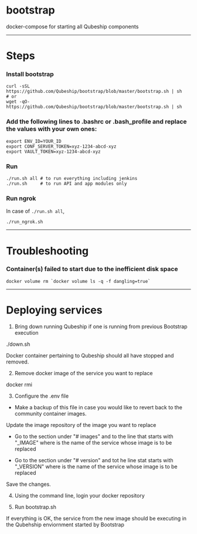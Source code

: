 # bootstrap
docker-compose for starting all Qubeship components

----

# Steps

### Install bootstrap
```
curl -sSL https://github.com/Qubeship/bootstrap/blob/master/bootstrap.sh | sh
# or
wget -qO- https://github.com/Qubeship/bootstrap/blob/master/bootstrap.sh | sh
```

### Add the following lines to .bashrc or .bash_profile and replace the values with your own ones:
```
export ENV_ID=YOUR_ID
export CONF_SERVER_TOKEN=xyz-1234-abcd-xyz
export VAULT_TOKEN=xyz-1234-abcd-xyz
```

### Run
```
./run.sh all # to run everything including jenkins
./run.sh     # to run API and app modules only
```

### Run ngrok 
In case of `./run.sh all`,
```
./run_ngrok.sh
```

----

# Troubleshooting

### Container(s) failed to start due to the inefficient disk space
```
docker volume rm `docker volume ls -q -f dangling=true`
```
----
# Deploying services 

1. Bring down running Qubeship if one is running from previous Bootstrap execution

  ./down.sh
 
 Docker container pertaining to Qubeship should all have stopped and removed.
 
2. Remove docker image of the service you want to replace

  docker rmi <imageid>

3. Configure the .env file

- Make a backup of this file in case you would like to revert back to the community container images.

Update the image repository of the image you want to replace

- Go to the  section under "# images" and to the line that starts with "<service>_IMAGE" where <service> is the name of the service whose image is to be replaced

- Go to the section under "# version" and tot he line stat starts with "<service>_VERSION" where <service> is the name of the service whose image is to be replaced

Save the changes.

4. Using the command line, login your docker repository 

5. Run bootstrap.sh

If everything is OK, the service from the new image should be executing in the Qubehship enviornment started by Bootstrap

